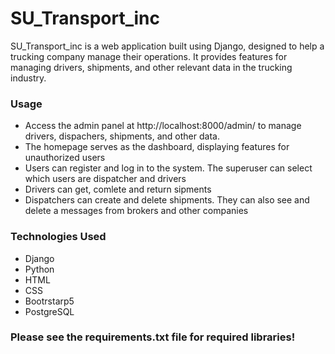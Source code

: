 <h1>SU_Transport_inc</h1>

SU_Transport_inc is a web application built using Django, designed to help a trucking company manage their operations. It provides features for managing drivers, shipments, and other relevant data in the trucking industry.

<h3>Usage</h3>
<ul>
  <li>Access the admin panel at http://localhost:8000/admin/ to manage drivers, dispachers, shipments, and other data.</li>
  <li>The homepage serves as the dashboard, displaying features for unauthorized users</li>
  <li>Users can register and log in to the system. The superuser can select which users are dispatcher and drivers</li>
  <li>Drivers can get, comlete and return sipments</li>
  <li>Dispatchers can create and delete shipments. They can also see and delete a messages from brokers and other companies</li>
</ul>

<h3>Technologies Used</h3>
<ul>
  <li>Django</li>
  <li>Python</li>
  <li>HTML</li>
  <li>CSS</li>
  <li>Bootrstarp5</li>
  <li>PostgreSQL</li>
</ul>

<h3>Please see the requirements.txt file for required libraries!</h3>




